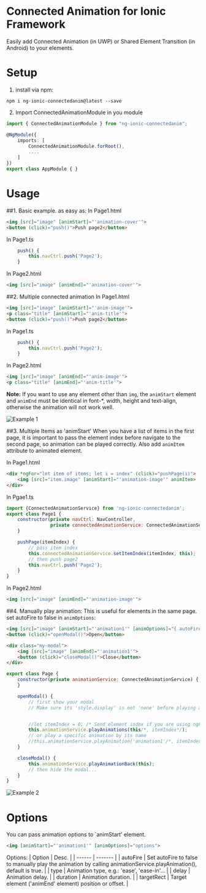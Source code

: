 
# Connected Animation for Ionic Framework
Easily add Connected Animation (in UWP) or Shared Element Transition (in Android) to your elements.

# Setup

1. install via npm:
```
npm i ng-ionic-connectedanim@latest --save
```
2. Import ConnectedAnimationModule in you module
```typescript
import { ConnectedAnimationModule } from "ng-ionic-connectedanim";

@NgModule({
    imports: [
        ConnectedAnimationModule.forRoot(),
        ....
    ]
})
export class AppModule { }
```


# Usage
##1. Basic example. as easy as:
In Page1.html
```html
<img [src]="image" [animStart]="'animation-cover'">
<button (click)="push()">Push page2</button>
```
In Page1.ts
```javascript
    push() {
        this.navCtrl.push('Page2');
    }
```

In Page2.html
```html
<img [src]="image" [animEnd]="'animation-cover'">
```

##2. Multiple connected animation
In Page1.html
```html
<img [src]="image" [animStart]="'anim-image'">
<p class="title" [animStart]="'anim-title'">
<button (click)="push()">Push page2</button>
```
In Page1.ts
```javascript
    push() {
        this.navCtrl.push('Page2');
    }
```
In Page2.html
```html
<img [src]="image" [animEnd]="'anim-image'">
<p class="title" [animEnd]="'anim-title'">
```

**Note:** If you want to use any element other than `img`, the `animStart` element and `animEnd` must be identical in font-*, width, height and text-align, otherwise the animation will not work well.

![Example 1](uploads/preview1.gif)

##3. Multiple Items as 'animStart'
When you have a list of items in the first page, it is important to pass the element index before navigate to the second page, so animation can be played correctly.
Also add `animItem` attribute to animated element.

In Page1.html
```html
<div *ngFor="let item of items; let i = index" (click)="pushPage(i)">
    <img [src]="item.image" [animStart]="'animation-image'" animItem>
</div>
```
In Pgae1.ts
```javascript
import {ConnectedAnimationService} from 'ng-ionic-connectedanim';
export class Page1 {
    constructor(private navCtrl: NavController,
                private connectedAnimationService: ConnectedAnimationService) {
    }

    pushPage(itemIndex) {
        // pass item index
        this.connectedAnimationService.setItemIndex(itemIndex, this);
        // then push page2
        this.navCtrl.push('Page2');
    }
}
```
In Page2.html
```html
<img [src]="image" [animEnd]="'animation-image'">
```

##4. Manually play animation:
This is useful for elements in the same page.
set autoFire to false in `animOptions`:
```html
<img [src]="image" [animStart]="'animation1'" [animOptions]="{ autoFire: false }">
<button (click)="openModal()">Open</button>

<div class="my-modal">
    <img [src]="image" [animEnd]="'animation1'">
    <button (click)="closeModal()">Close</button>
</div>
```

```javascript
export class Page {
    constructor(private animationService: ConnectedAnimationService) {
    }

    openModal() {
        // first show your modal 
        // Make sure its 'style.display' is not 'none' before playing animation.


        //let itemIndex = 0; /* Send element index if you are using ngFor */
        this.animationService.playAnimations(this/*, itemIndex*/);
        // or play a specific animation by its name
        //this.animationService.playAnimation('animation1'/*, itemIndex*/);
    }

    closeModal() {
        this.animationService.playAnimationBack(this);
        // then hide the modal...
    }
}
```

![Example 2](uploads/preview2.gif)

# Options
You can pass animation options to `animStart' element.
```html
<img [animStart]="'animation1'" [animOptions]="options">
```

Options:
| Option | Desc.   |
| ------ | ------- |
| autoFire | Set autoFire to false to manually play the animation by calling animationService.playAnimation(), default is true. |
| type | Animation type, e.g.: 'ease', 'ease-in'... |
| delay | Animation delay. |
| duration | Animation duration. |
| targetRect | Target element ('animEnd' element) position or offset. |
